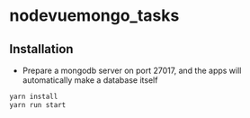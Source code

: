 # nodevuemongo_tasks
## Installation
- Prepare a mongodb server on port 27017, and the apps will automatically make a database itself
```sh
yarn install
yarn run start
```
